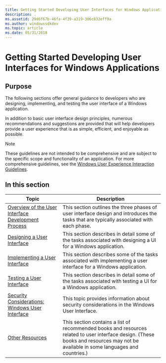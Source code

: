```yaml
---
title: Getting Started Developing User Interfaces for Windows Applications
description: .
ms.assetid: 29d6f67b-46fa-4f39-a319-306c832eff9a
ms.author: windowssdkdev
ms.topic: article
ms.date: 05/31/2018
---
```


# Getting Started Developing User Interfaces for Windows Applications

## Purpose

The following sections offer general guidance to developers who are designing, implementing, and testing the user interface of a Windows application.

In addition to basic user interface design principles, numerous recommendations and suggestions are provided that will help developers provide a user experience that is as simple, efficient, and enjoyable as possible.

> [!Note]  
> These guidelines are not intended to be comprehensive and are subject to the specific scope and functionality of an application. For more comprehensive guidelines, see the [Windows User Experience Interaction Guidelines](http://go.microsoft.com/fwlink/p/?linkid=248695).

 

## In this section



| Topic                                                                            | Description                                                                                                                                                                                     |
|----------------------------------------------------------------------------------|-------------------------------------------------------------------------------------------------------------------------------------------------------------------------------------------------|
| [Overview of the User Interface Development Process](the-process.md)<br/> | This section outlines the three phases of user interface design and introduces the tasks that are typically associated with each phase.<br/>                                              |
| [Designing a User Interface](designing-a-user-interface.md)<br/>          | This section describes in detail some of the tasks associated with designing a UI for a Windows application.<br/>                                                                         |
| [Implementing a User Interface](implementing-a-user-interface.md)<br/>    | This section describes some of the tasks associated with implementing a user interface for a Windows application.<br/>                                                                    |
| [Testing a User Interface](testing-a-user-interface.md)<br/>              | This section describes in detail some of the tasks associated with testing a UI for a Windows application.<br/>                                                                           |
| [Security Considerations: Windows User Interface](sec-ui.md)<br/>         | This topic provides information about security considerations in the Windows User Interface.<br/>                                                                                         |
| [Other Resources](other-resources.md)<br/>                                | This section contains a list of recommended books and resources related to user interface design. (These books and resources may not be available in some languages and countries.) <br/> |



 

 

 





